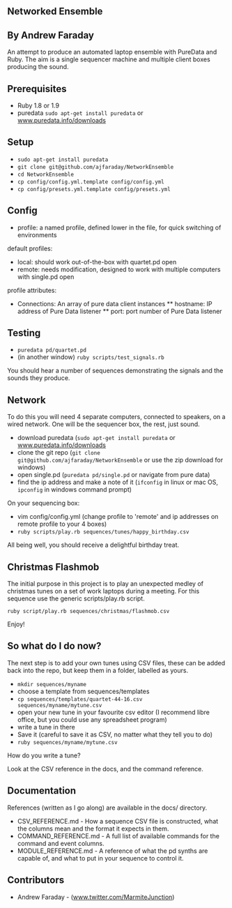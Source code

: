 Networked Ensemble
------------------
By Andrew Faraday
------------------

An attempt to produce an automated laptop ensemble with PureData and Ruby. The aim is a single sequencer machine and multiple client boxes producing the sound. 

Prerequisites
-------------

* Ruby 1.8 or 1.9
* puredata `sudo apt-get install puredata` or www.puredata.info/downloads

Setup
-----

* `sudo apt-get install puredata`
* `git clone git@github.com/ajfaraday/NetworkEnsemble`
* `cd NetworkEnsemble`
* `cp config/config.yml.template config/config.yml`
* `cp config/presets.yml.template config/presets.yml`

Config
------

* profile: a named profile, defined lower in the file, for quick switching of environments

default profiles:

* local: should work out-of-the-box with quartet.pd open
* remote: needs modification, designed to work with multiple computers with single.pd open

profile attributes:

* Connections: An array of pure data client instances
** hostname: IP address of Pure Data listener
** port: port number of Pure Data listener

Testing
-------

* `puredata pd/quartet.pd`
* (in another window) `ruby scripts/test_signals.rb`

You should hear a number of sequences demonstrating the signals and the sounds they produce.

Network
-------

To do this you will need 4 separate computers, connected to speakers, on a wired network. One will be the sequencer box, the rest, just sound.

* download puredata (`sudo apt-get install puredata` or www.puredata.info/downloads
* clone the git repo (`git clone git@github.com/ajfaraday/NetworkEnsemble` or use the zip download for windows)
* open single.pd (`puredata pd/single.pd` or navigate from pure data)
* find the ip address and make a note of it (`ifconfig` in linux or mac OS, `ipconfig` in windows command prompt)

On your sequencing box:

* vim config/config.yml (change profile to 'remote' and ip addresses on remote profile to your 4 boxes)
* `ruby scripts/play.rb sequences/tunes/happy_birthday.csv`

All being well, you should receive a delightful birthday treat.


Christmas Flashmob
------------------

The initial purpose in this project is to play an unexpected medley of christmas tunes on a set of work laptops during a meeting. For this sequence use the generic scripts/play.rb script.

`ruby script/play.rb sequences/christmas/flashmob.csv`

Enjoy!

So what do I do now?
--------------------

The next step is to add your own tunes using CSV files, these can be added back into the repo, but keep them in a folder, labelled as yours.

* `mkdir sequences/myname`
* choose a template from sequences/templates
* `cp sequences/templates/quartet-44-16.csv sequences/myname/mytune.csv` 
* open your new tune in your favourite csv editor (I recommend libre office, but you could use any spreadsheet program)
* write a tune in there
* Save it (careful to save it as CSV, no matter what they tell you to do)
* `ruby sequences/myname/mytune.csv`

How do you write a tune?

Look at the CSV reference in the docs, and the command reference.

Documentation
-------------

References (written as I go along) are available in the docs/ directory. 

* CSV_REFERENCE.md - How a sequence CSV file is constructed, what the columns mean and the format it expects in them.
* COMMAND_REFERENCE.md - A full list of available commands for the command and event columns.
* MODULE_REFERENCE.md - A reference of what the pd synths are capable of, and what to put in your sequence to control it.

Contributors
------------

* Andrew Faraday - (www.twitter.com/MarmiteJunction)


